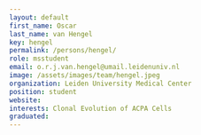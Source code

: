 ```yaml
---
layout: default
first_name: Oscar
last_name: van Hengel
key: hengel
permalink: /persons/hengel/
role: msstudent
email: o.r.j.van.hengel@umail.leidenuniv.nl
image: /assets/images/team/hengel.jpeg
organization: Leiden University Medical Center
position: student
website:
interests: Clonal Evolution of ACPA Cells 
graduated:
---
```

